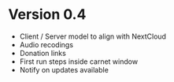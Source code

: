 # Version 0.4

- Client / Server model to align with NextCloud
- Audio recodings
- Donation links
- First run steps inside carnet window
- Notify on updates available